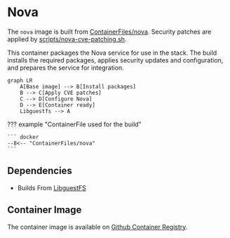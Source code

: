 # Nova

The `nova` image is built from [ContainerFiles/nova](https://github.com/rackerlabs/genestack-images/blob/main/ContainerFiles/nova). Security patches are applied by [scripts/nova-cve-patching.sh](https://github.com/rackerlabs/genestack-images/blob/main/scripts/nova-cve-patching.sh).

This container packages the Nova service for use in the stack. The build installs the required packages, applies security updates and configuration, and prepares the service for integration.

``` mermaid
graph LR
    A[Base image] --> B[Install packages]
    B --> C[Apply CVE patches]
    C --> D[Configure Nova]
    D --> E[Container ready]
    Libguestfs --> A
```

??? example "ContainerFile used for the build"

    ``` docker
    --8<-- "ContainerFiles/nova"
    ```

## Dependencies

- Builds From [LibguestFS](libguestfs.md)

## Container Image

The container image is available on [Github Container Registry](https://github.com/rackerlabs/genestack-images/pkgs/container/genestack-images%2Fnova).
